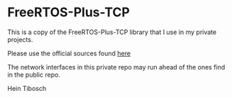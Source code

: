 # FreeRTOS-Plus-TCP
This is a copy of the FreeRTOS-Plus-TCP library that I use in my private projects. 

Please use the official sources found [here](https://github.com/aws/amazon-freertos/tree/master/libraries/freertos_plus/standard/freertos_plus_tcp)

The network interfaces in this private repo may run ahead of the ones find in the public repo.


Hein Tibosch